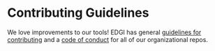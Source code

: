 # Contributing Guidelines

We love improvements to our tools! EDGI has general [guidelines for contributing][edgi-contributing] and a [code of conduct][edgi-conduct] for all of our organizational repos.

<!-- Links -->
[edgi-conduct]: https://github.com/edgi-govdata-archiving/overview/blob/master/CONDUCT.md
[edgi-contributing]: https://github.com/edgi-govdata-archiving/overview/blob/master/CONTRIBUTING.md
